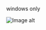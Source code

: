 windows only

![Image alt](https://github.com/vol4k/study/blob/master/Models%20for%20solving%20problems%20in%20intelligent%20systems/Genetic%20algorithm/preview.png)